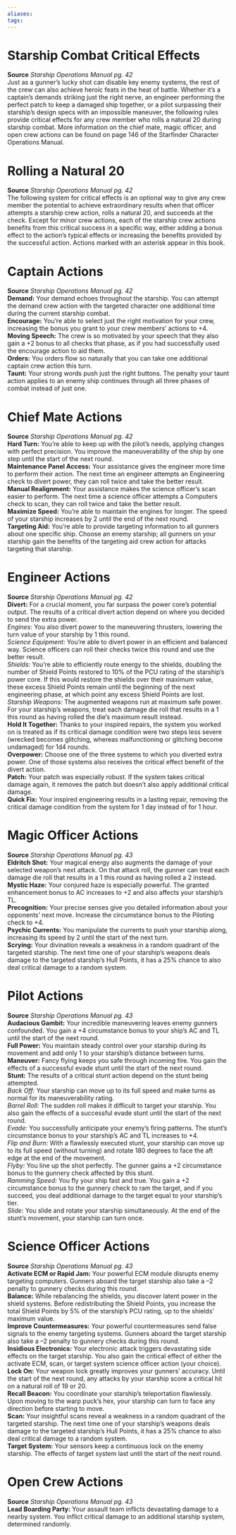 ```yaml
---
aliases: 
tags: 
---
```


# Starship Combat Critical Effects

**Source** _Starship Operations Manual pg. 42_  
Just as a gunner’s lucky shot can disable key enemy systems, the rest of the crew can also achieve heroic feats in the heat of battle. Whether it’s a captain’s demands striking just the right nerve, an engineer performing the perfect patch to keep a damaged ship together, or a pilot surpassing their starship’s design specs with an impossible maneuver, the following rules provide critical effects for any crew member who rolls a natural 20 during starship combat. More information on the chief mate, magic officer, and open crew actions can be found on page 146 of the Starfinder Character Operations Manual.  

# Rolling a Natural 20

**Source** _Starship Operations Manual pg. 42_  
The following system for critical effects is an optional way to give any crew member the potential to achieve extraordinary results when that officer attempts a starship crew action, rolls a natural 20, and succeeds at the check. Except for minor crew actions, each of the starship crew actions benefits from this critical success in a specific way, either adding a bonus effect to the action’s typical effects or increasing the benefits provided by the successful action. Actions marked with an asterisk appear in this book.  

# Captain Actions

**Source** _Starship Operations Manual pg. 42_  
**Demand:** Your demand echoes throughout the starship. You can attempt the demand crew action with the targeted character one additional time during the current starship combat.  
**Encourage:** You’re able to select just the right motivation for your crew, increasing the bonus you grant to your crew members’ actions to +4.  
**Moving Speech:** The crew is so motivated by your speech that they also gain a +2 bonus to all checks that phase, as if you had successfully used the encourage action to aid them.  
**Orders:** You orders flow so naturally that you can take one additional captain crew action this turn.  
**Taunt:** Your strong words push just the right buttons. The penalty your taunt action applies to an enemy ship continues through all three phases of combat instead of just one.  

# Chief Mate Actions

**Source** _Starship Operations Manual pg. 42_  
**Hard Turn:** You’re able to keep up with the pilot’s needs, applying changes with perfect precision. You improve the maneuverability of the ship by one step until the start of the next round.  
**Maintenance Panel Access:** Your assistance gives the engineer more time to perform their action. The next time an engineer attempts an Engineering check to divert power, they can roll twice and take the better result.  
**Manual Realignment:** Your assistance makes the science officer’s scan easier to perform. The next time a science officer attempts a Computers check to scan, they can roll twice and take the better result.  
**Maximize Speed:** You’re able to maintain the engines for longer. The speed of your starship increases by 2 until the end of the next round.  
**Targeting Aid:** You’re able to provide targeting information to all gunners about one specific ship. Choose an enemy starship; all gunners on your starship gain the benefits of the targeting aid crew action for attacks targeting that starship.  

# Engineer Actions

**Source** _Starship Operations Manual pg. 42_  
**Divert:** For a crucial moment, you far surpass the power core’s potential output. The results of a critical divert action depend on where you decided to send the extra power.  
_Engines:_ You also divert power to the maneuvering thrusters, lowering the turn value of your starship by 1 this round.  
_Science Equipment:_ You’re able to divert power in an efficient and balanced way. Science officers can roll their checks twice this round and use the better result.  
_Shields:_ You’re able to efficiently route energy to the shields, doubling the number of Shield Points restored to 10% of the PCU rating of the starship’s power core. If this would restore the shields over their maximum value, these excess Shield Points remain until the beginning of the next engineering phase, at which point any excess Shield Points are lost.  
_Starship Weapons:_ The augmented weapons run at maximum safe power. For your starship’s weapons, treat each damage die roll that results in a 1 this round as having rolled the die’s maximum result instead.  
**Hold It Together:** Thanks to your inspired repairs, the system you worked on is treated as if its critical damage condition were two steps less severe (wrecked becomes glitching, whereas malfunctioning or glitching become undamaged) for 1d4 rounds.  
**Overpower:** Choose one of the three systems to which you diverted extra power. One of those systems also receives the critical effect benefit of the divert action.  
**Patch:** Your patch was especially robust. If the system takes critical damage again, it removes the patch but doesn’t also apply additional critical damage.  
**Quick Fix:** Your inspired engineering results in a lasting repair, removing the critical damage condition from the system for 1 day instead of for 1 hour.  

# Magic Officer Actions

**Source** _Starship Operations Manual pg. 43_  
**Eldritch Shot:** Your magical energy also augments the damage of your selected weapon’s next attack. On that attack roll, the gunner can treat each damage die roll that results in a 1 this round as having rolled a 2 instead.  
**Mystic Haze:** Your conjured haze is especially powerful. The granted enhancement bonus to AC increases to +2 and also affects your starship’s TL.  
**Precognition:** Your precise senses give you detailed information about your opponents’ next move. Increase the circumstance bonus to the Piloting check to +4.  
**Psychic Currents:** You manipulate the currents to push your starship along, increasing its speed by 2 until the start of the next turn.  
**Scrying:** Your divination reveals a weakness in a random quadrant of the targeted starship. The next time one of your starship’s weapons deals damage to the targeted starship’s Hull Points, it has a 25% chance to also deal critical damage to a random system.  

# Pilot Actions

**Source** _Starship Operations Manual pg. 43_  
**Audacious Gambit:** Your incredible maneuvering leaves enemy gunners confounded. You gain a +4 circumstance bonus to your ship’s AC and TL until the start of the next round.  
**Full Power:** You maintain steady control over your starship during its movement and add only 1 to your starship’s distance between turns.  
**Maneuver:** Fancy flying keeps you safe through incoming fire. You gain the effects of a successful evade stunt until the start of the next round.  
**Stunt:** The results of a critical stunt action depend on the stunt being attempted.  
_Back Off:_ Your starship can move up to its full speed and make turns as normal for its maneuverability rating.  
_Barrel Roll:_ The sudden roll makes it difficult to target your starship. You also gain the effects of a successful evade stunt until the start of the next round.  
_Evade:_ You successfully anticipate your enemy’s firing patterns. The stunt’s circumstance bonus to your starship’s AC and TL increases to +4.  
_Flip and Burn:_ With a flawlessly executed stunt, your starship can move up to its full speed (without turning) and rotate 180 degrees to face the aft edge at the end of the movement.  
_Flyby:_ You line up the shot perfectly. The gunner gains a +2 circumstance bonus to the gunnery check affected by this stunt.  
_Ramming Speed:_ You fly your ship fast and true. You gain a +2 circumstance bonus to the gunnery check to ram the target, and if you succeed, you deal additional damage to the target equal to your starship’s tier.  
_Slide:_ You slide and rotate your starship simultaneously. At the end of the stunt’s movement, your starship can turn once.  

# Science Officer Actions

**Source** _Starship Operations Manual pg. 43_  
**Activate ECM or Rapid Jam:** Your powerful ECM module disrupts enemy targeting computers. Gunners aboard the target starship also take a –2 penalty to gunnery checks during this round.  
**Balance:** While rebalancing the shields, you discover latent power in the shield systems. Before redistributing the Shield Points, you increase the total Shield Points by 5% of the starship’s PCU rating, up to the shields’ maximum value.  
**Improve Countermeasures:** Your powerful countermeasures send false signals to the enemy targeting systems. Gunners aboard the target starship also take a –2 penalty to gunnery checks during this round.  
**Insidious Electronics:** Your electronic attack triggers devastating side effects on the target starship. You also gain the critical effect of either the activate ECM, scan, or target system science officer action (your choice).  
**Lock On:** Your weapon lock greatly improves your gunners’ accuracy. Until the start of the next round, any attacks by your starship score a critical hit on a natural roll of 19 or 20.  
**Recall Beacon:** You coordinate your starship’s teleportation flawlessly. Upon moving to the warp puck’s hex, your starship can turn to face any direction before starting to move.  
**Scan:** Your insightful scans reveal a weakness in a random quadrant of the targeted starship. The next time one of your starship’s weapons deals damage to the targeted starship’s Hull Points, it has a 25% chance to also deal critical damage to a random system.  
**Target System:** Your sensors keep a continuous lock on the enemy starship. The effects of target system last until the start of the next round.  

# Open Crew Actions

**Source** _Starship Operations Manual pg. 43_  
**Lead Boarding Party:** Your assault team inflicts devastating damage to a nearby system. You inflict critical damage to an additional starship system, determined randomly.  

